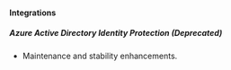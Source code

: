 
#### Integrations

##### Azure Active Directory Identity Protection  (Deprecated)

- Maintenance and stability enhancements.
